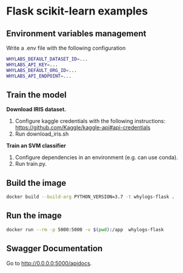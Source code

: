 # Flask scikit-learn examples


## Environment variables management

Write a .env file with the following configuration

```bash
WHYLABS_DEFAULT_DATASET_ID=...
WHYLABS_API_KEY=...
WHYLABS_DEFAULT_ORG_ID=...
WHYLABS_API_ENDPOINT=...
```
## Train the model

__Download IRIS dataset.__

1. Configure kaggle credentials with the following instructions: https://github.com/Kaggle/kaggle-api#api-credentials
2. Run download_iris.sh

__Train an SVM classifier__

1. Configure dependencies in an environment (e.g. can use conda).
2. Run train.py.

## Build the image

```bash
docker build --build-arg PYTHON_VERSION=3.7 -t whylogs-flask .
```

## Run the image

```bash
docker run --rm -p 5000:5000 -v $(pwd):/app  whylogs-flask
```

## Swagger Documentation

Go to http://0.0.0.0:5000/apidocs.